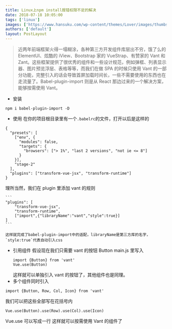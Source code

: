 ```yaml
---
title: Linux上npm install报错权限不足的解决
date: 2018-07-18 10:05:00
tags: ['linux']
images: ['https://www.hansuku.com/wp-content/themes/Lover/images/thumbs/16.jpg']
authors: ['default']
layout: PostLayout
---
```


> 近两年前端框架火得一塌糊涂，各种第三方开发组件库层出不穷，饿了么的 ElementUI、炫酷的 iView、Bootstrap 家的 VueStrap、有赞家的 Vant 和 Zant。这些框架提供了很优秀的组件和一些设计规范，例如弹框、列表显示器、图片预览浮层、表格等等，而我们在做 SPA 的时候只使用 Vant 的一部分功能，完整引入的话会导致首屏加载时间长，一些不需要使用的东西也在走流量了。Babel-plugin-import 则是从 React 那边过来的一个解决方案，能够按需使用 Vant。

- 安装

```
npm i babel-plugin-import -D
```

- 使用
  在你的项目根目录里有一个`.babelrc`的文件，打开以后是这样的

```
{
  "presets": [
    ["env", {
      "modules": false,
      "targets": {
        "browsers": ["> 1%", "last 2 versions", "not ie <= 8"]
      }
    }],
    "stage-2"
  ],
  "plugins": ["transform-vue-jsx", "transform-runtime"]
}
```

理所当然，我们在 plugin 里添加 vant 的规则

    ```
    "plugins": [
    	"transform-vue-jsx",
    	"transform-runtime",
    	["import",{"libraryName":"vant","style":true}]
    ]
    ```

    这样就完成了babel-plugin-import中的适配，libraryName是第三方库的名字，`style:true`代表自动引入css

- 引用组件
  假设现在我们只需要 vant 的按钮 Button
  main.js 里写入
  ```
  import {Button} from 'vant'
  Vue.use(Button)
  ```
  这样就可以单独引入 vant 的按钮了，其他组件也是同理。
- 多个组件同时引入

```
import {Button, Row, Col, Icon} from 'vant'
```

我们可以把这些全部写在花括号内

```
Vue.use(Button).use(Row).use(Col).use(Icon)
```

Vue.use 可以写成一行
这样就可以按需使用 Vant 的组件了
